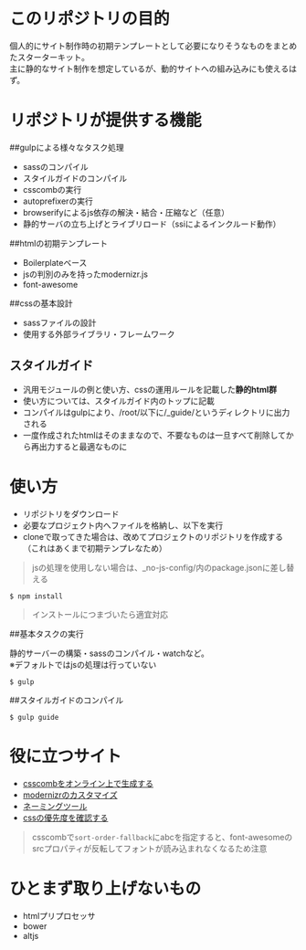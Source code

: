 # このリポジトリの目的

個人的にサイト制作時の初期テンプレートとして必要になりそうなものをまとめたスターターキット。  
主に静的なサイト制作を想定しているが、動的サイトへの組み込みにも使えるはず。





# リポジトリが提供する機能

##gulpによる様々なタスク処理

- sassのコンパイル
- スタイルガイドのコンパイル
- csscombの実行
- autoprefixerの実行
- browserifyによるjs依存の解決・結合・圧縮など（任意）
- 静的サーバの立ち上げとライブリロード（ssiによるインクルード動作）


##htmlの初期テンプレート

- Boilerplateベース
- jsの判別のみを持ったmodernizr.js
- font-awesome

##cssの基本設計

- sassファイルの設計
- 使用する外部ライブラリ・フレームワーク

## スタイルガイド

- 汎用モジュールの例と使い方、cssの運用ルールを記載した**静的html群**
- 使い方については、スタイルガイド内のトップに記載
- コンパイルはgulpにより、/root/以下に/_guide/というディレクトリに出力される
- 一度作成されたhtmlはそのままなので、不要なものは一旦すべて削除してから再出力すると最適なものに





# 使い方

- リポジトリをダウンロード
- 必要なプロジェクト内へファイルを格納し、以下を実行
- cloneで取ってきた場合は、改めてプロジェクトのリポジトリを作成する（これはあくまで初期テンプレなため）

> jsの処理を使用しない場合は、_no-js-config/内のpackage.jsonに差し替える


```
$ npm install
```

> インストールにつまづいたら適宜対応

##基本タスクの実行

静的サーバーの構築・sassのコンパイル・watchなど。  
※デフォルトではjsの処理は行っていない

```
$ gulp
```

##スタイルガイドのコンパイル

```
$ gulp guide
```





# 役に立つサイト

- [csscombをオンライン上で生成する](http://csscomb.com/config)
- [modernizrのカスタマイズ](https://modernizr.com/)
- [ネーミングツール](https://codic.jp/)
- [cssの優先度を確認する](http://specificity.keegan.st/)

> csscombで`sort-order-fallback`にabcを指定すると、font-awesomeのsrcプロパティが反転してフォントが読み込まれなくなるため注意



# ひとまず取り上げないもの

- htmlプリプロセッサ
- bower
- altjs

